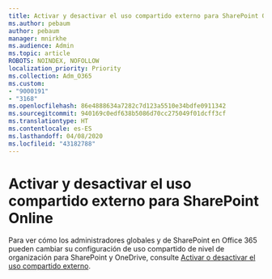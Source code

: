 ```yaml
---
title: Activar y desactivar el uso compartido externo para SharePoint Online
ms.author: pebaum
author: pebaum
manager: mnirkhe
ms.audience: Admin
ms.topic: article
ROBOTS: NOINDEX, NOFOLLOW
localization_priority: Priority
ms.collection: Adm_O365
ms.custom:
- "9000191"
- "3168"
ms.openlocfilehash: 86e4888634a7282c7d123a5510e34bdfe0911342
ms.sourcegitcommit: 940169c0edf638b5086d70cc275049f01dcff3cf
ms.translationtype: HT
ms.contentlocale: es-ES
ms.lasthandoff: 04/08/2020
ms.locfileid: "43182788"
---
```

# <a name="turn-external-sharing-on-or-off-for-sharepoint-online"></a>Activar y desactivar el uso compartido externo para SharePoint Online

Para ver cómo los administradores globales y de SharePoint en Office 365 pueden cambiar su configuración de uso compartido de nivel de organización para SharePoint y OneDrive, consulte [Activar o desactivar el uso compartido externo](https://docs.microsoft.com/sharepoint/turn-external-sharing-on-or-off).
